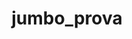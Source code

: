 ---
title: jumbo_prova
code: |
    <section id="jumbo1" class="py-4">
        <div class="py-3 text-center container">
            <div class="row py-4 py-lg-5">
                <div class="col-lg-6 col-md-8 mx-auto">
                    <h1 class="fw-light">IL JUMBO PROVA</h1>
                    <p class="lead text-muted">Yeah in this blog i write stuff. This is a description to make people understand what I will talk about in my articles. Yes very nais. Bye.</p>
                    <p>
                        <a href="#featured-articles" class="btn btn-success my-2">Recent Articles</a>
                        <a href="/blog" class="btn btn-outline-success my-2">All Articles</a>
                    </p>
                </div>
            </div>
        </div>
    </section>
---